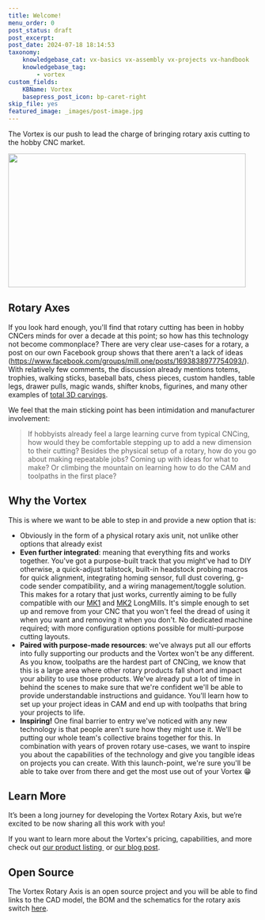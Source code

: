 ```yaml
---
title: Welcome!
menu_order: 0
post_status: draft
post_excerpt: 
post_date: 2024-07-18 18:14:53
taxonomy:
    knowledgebase_cat: vx-basics vx-assembly vx-projects vx-handbook
    knowledgebase_tag:
        - vortex
custom_fields:
    KBName: Vortex
    basepress_post_icon: bp-caret-right
skip_file: yes
featured_image: _images/post-image.jpg
---
```


The Vortex is our push to lead the charge of bringing rotary axis cutting to the hobby CNC market.

<img class="size-full wp-image-5145 aligncenter" src="https://resources.sienci.com/wp-content/uploads/2023/05/Vortex-Sienci-Labs.gif" alt="" width="480" height="270" />

<h2>Rotary Axes</h2>

If you look hard enough, you'll find that rotary cutting has been in hobby CNCers minds for over a decade at this point; so how has this technology not become commonplace? There are very clear use-cases for a rotary, a post on our own Facebook group shows that there aren't a lack of ideas (<a href="https://www.facebook.com/groups/mill.one/posts/1693838977754093/" target="_blank" rel="noopener">https://www.facebook.com/groups/mill.one/posts/1693838977754093/</a>). With relatively few comments, the discussion already mentions totems, trophies, walking sticks, baseball bats, chess pieces, custom handles, table legs, drawer pulls, magic wands, shifter knobs, figurines, and many other examples of <a href="https://youtu.be/tidi8J480pw" target="_blank" rel="noopener">total 3D carvings</a>.

We feel that the main sticking point has been intimidation and manufacturer involvement:

<blockquote>If hobbyists already feel a large learning curve from typical CNCing, how would they be comfortable stepping up to add a new dimension to their cutting? Besides the physical setup of a rotary, how do you go about making repeatable jobs? Coming up with ideas for what to make? Or climbing the mountain on learning how to do the CAM and toolpaths in the first place?</blockquote>

<h2>Why the Vortex</h2>

This is where we want to be able to step in and provide a new option that is:

<ul>
  <li>Obviously in the form of a physical rotary axis unit, not unlike other options that already exist</li>
  <li><strong>Even further integrated</strong>: meaning that everything fits and works together. You've got a purpose-built track that you might've had to DIY otherwise, a quick-adjust tailstock, built-in headstock probing macros for quick alignment, integrating homing sensor, full dust covering, g-code sender compatibility, and a wiring management/toggle solution. This makes for a rotary that just works, currently aiming to be fully compatible with our <a href="https://resources.sienci.com/view/lm-welcome1/">MK1</a> and <a href="https://resources.sienci.com/view/lm-welcome/">MK2</a> LongMills. It's simple enough to set up and remove from your CNC that you won't feel the dread of using it when you want and removing it when you don't. No dedicated machine required; with more configuration options possible for multi-purpose cutting layouts.</li>
  <li><strong>Paired with purpose-made resources</strong>: we've always put all our efforts into fully supporting our products and the Vortex won't be any different. As you know, toolpaths are the hardest part of CNCing, we know that this is a large area where other rotary products fall short and impact your ability to use those products. We've already put a lot of time in behind the scenes to make sure that we're confident we'll be able to provide understandable instructions and guidance. You'll learn how to set up your project ideas in CAM and end up with toolpaths that bring your projects to life.</li>
  <li><strong>Inspiring!</strong> One final barrier to entry we've noticed with any new technology is that people aren't sure how they might use it. We'll be putting our whole team's collective brains together for this. In combination with years of proven rotary use-cases, we want to inspire you about the capabilities of the technology and give you tangible ideas on projects you can create. With this launch-point, we're sure you'll be able to take over from there and get the most use out of your Vortex 😁</li>
</ul>

<h2>Learn More</h2>

It’s been a long journey for developing the Vortex Rotary Axis, but we’re excited to be now sharing all this work with you!

If you want to learn more about the Vortex's pricing, capabilities, and more check out <a href="https://sienci.com/product/vortex-rotary-axis/" target="_blank" rel="noopener">our product listing </a> or <a href="https://sienci.com/2023/05/08/vortex-rotary-axis-launch-date-june-1-2023/" target="_blank" rel="noopener">our blog post</a>.

<h2>Open Source</h2>

The Vortex Rotary Axis is an open source project and you will be able to find links to the CAD model, the BOM and the schematics for the rotary axis switch <a href="https://resources.sienci.com/view/lmk2-open-source/#other-add-ons">here</a>.
